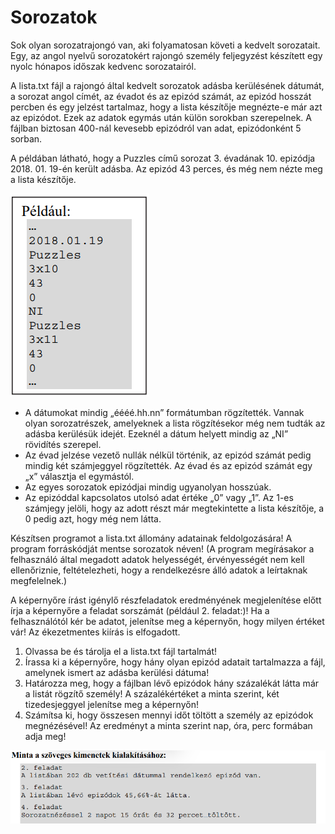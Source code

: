 # Sorozatok

Sok olyan sorozatrajongó van, aki folyamatosan követi a kedvelt sorozatait. Egy, az angol
nyelvű sorozatokért rajongó személy feljegyzést készített egy nyolc hónapos időszak kedvenc
sorozatairól.

A lista.txt fájl a rajongó által kedvelt sorozatok adásba
kerülésének dátumát, a sorozat angol címét, az évadot és az epizód
számát, az epizód hosszát percben és egy jelzést tartalmaz, hogy a lista
készítője megnézte-e már azt az epizódot. Ezek az adatok egymás után
külön sorokban szerepelnek. A fájlban biztosan 400-nál kevesebb
epizódról van adat, epizódonként 5 sorban.

A példában látható, hogy a Puzzles című sorozat 3. évadának 10. 
epizódja 2018. 01. 19-én került adásba. Az epizód 43 perces, és
még nem nézte meg a lista készítője. 

![Pelda](series_example.png)

- A dátumokat mindig „éééé.hh.nn” formátumban rögzítették.
Vannak olyan sorozatrészek, amelyeknek a lista rögzítésekor
még nem tudták az adásba kerülésük idejét. Ezeknél a dátum
helyett mindig az „NI” rövidítés szerepel.
- Az évad jelzése vezető nullák nélkül történik, az epizód számát pedig mindig két
számjeggyel rögzítették. Az évad és az epizód számát egy „x” választja el egymástól.
- Az egyes sorozatok epizódjai mindig ugyanolyan hosszúak.
- Az epizóddal kapcsolatos utolsó adat értéke „0” vagy „1”. Az 1-es számjegy jelöli,
hogy az adott részt már megtekintette a lista készítője, a 0 pedig azt, hogy még nem
látta.

Készítsen programot a lista.txt állomány adatainak feldolgozására! A program
forráskódját mentse sorozatok néven! (A program megírásakor a felhasználó által megadott
adatok helyességét, érvényességét nem kell ellenőriznie, feltételezheti, hogy a rendelkezésre
álló adatok a leírtaknak megfelelnek.)

A képernyőre írást igénylő részfeladatok eredményének megjelenítése előtt írja a képernyőre
a feladat sorszámát (például 2. feladat:)! Ha a felhasználótól kér be adatot, jelenítse meg
a képernyőn, hogy milyen értéket vár! Az ékezetmentes kiírás is elfogadott. 

1. Olvassa be és tárolja el a lista.txt fájl tartalmát! 
2. Írassa ki a képernyőre, hogy hány olyan epizód adatait tartalmazza a fájl, amelynek ismert
az adásba kerülési dátuma!
3. Határozza meg, hogy a fájlban lévő epizódok hány százalékát látta már a listát rögzítő
személy! A százalékértéket a minta szerint, két tizedesjeggyel jelenítse meg a képernyőn! 
4. Számítsa ki, hogy összesen mennyi időt töltött a személy az epizódok megnézésével!
Az eredményt a minta szerint nap, óra, perc formában adja meg! 


![Minta](series_model.png)